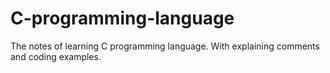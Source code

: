 # C-programming-language
The notes of learning C programming language.
With explaining comments and coding examples.
